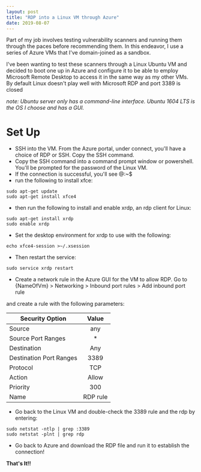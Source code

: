 ```yaml
---
layout: post
title: "RDP into a Linux VM through Azure"
date: 2019-08-07
---
```


Part of my job involves testing vulnerability scanners and running them through the paces before recommending them. In this endeavor,
I use a series of Azure VMs that I've domain-joined as a sandbox.

I've been wanting to test these scanners through a Linux Ubuntu VM and decided to boot one up in Azure and configure it to be able to employ 
Microsoft Remote Desktop to access it in the same way as my other VMs. By default Linux doesn't play well with Microsoft RDP and port 3389 is closed  


*note: Ubuntu server only has a command-line interface. Ubuntu 1604 LTS is the OS I choose and has a GUI.*  

# Set Up

* SSH into the VM. From the Azure portal, under connect, you'll have a choice of RDP or SSH. Copy the SSH command.
* Copy the SSH command into a command prompt window or powershell. You'll be prompted for the password of the Linux VM.
* If the connection is successful, you'll see <nameOfVM>@<nameOfVM>:~$
* run the following to install xfce:
  
```shell
sudo apt-get update
sudo apt-get install xfce4
```
* then run the following to install and enable xrdp, an rdp client for Linux:

```shell
sudo apt-get install xrdp
sudo enable xrdp
```

* Set the desktop environment for xrdp to use with the following:

```shell
echo xfce4-session >~/.xsession
```

* Then restart the service:

```shell
sudo service xrdp restart
```

* Create a network rule in the Azure GUI for the VM to allow RDP. Go to {NameOfVm} > Networking > Inbound port rules > Add inbound port rule

and create a rule with the following parameters:

| Security Option | Value         | 
| ------------- |:-------------:| 
| Source     | any |
| Source Port Ranges     | *      |  
| Destination | Any     |
| Destination Port Ranges | 3389
|Protocol | TCP
|Action | Allow
|Priority | 300
|Name | RDP rule

* Go back to the Linux VM and double-check the 3389 rule and the rdp by entering:

```shell
sudo netstat -ntlp | grep :3389
sudo netstat -plnt | grep rdp
```

* Go back to Azure and download the RDP file and run it to establish the connection!


**That's It!!**












